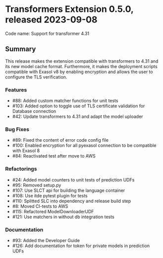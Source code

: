 # Transformers Extension 0.5.0, released 2023-09-08

Code name: Support for transformer 4.31


## Summary

This release makes the extension compatible with transformers to 4.31 and its new model cache format. 
Furthermore, it makes the deployment scripts compatible with Exasol v8 by enabling encryption 
and allows the user to configure the TLS verification.

### Features

 - #88: Added custom matcher functions for unit tests
 - #103: Added option to toggle use of TLS certificate validation for Database connection
 - #42: Update transformers to 4.31 and adapt the model uploader

### Bug Fixes

 - #89: Fixed the content of error code config file
 - #100: Enabled encryption for all pyexasol connection to be compatible with Exasol 8
 - #84: Reactivated test after move to AWS

### Refactorings

 - #24: Added model counters to unit tests of prediction UDFs
 - #95: Removed setup.py
 - #107: Use SLCT api for building the language container
 - #108: Use itde pytest plugin for tests
 - #110: Splitted SLC into dependency and release build step
 - #8: Moved CI-tests to AWS
 - #115: Refactored ModelDownloaderUDF
 - #121: Use matchers in without db integration tests

### Documentation

 - #93: Added the Developer Guide
 - #126: Add documentation for token for private models in prediction UDFs
  

    
  
